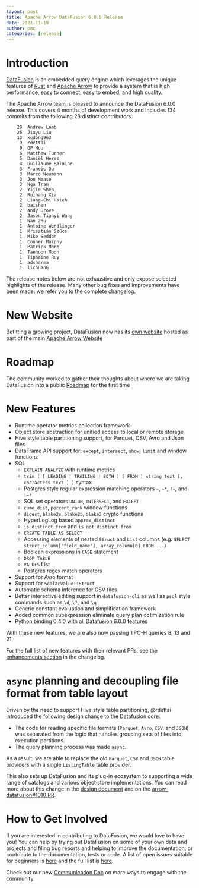 ```yaml
---
layout: post
title: Apache Arrow DataFusion 6.0.0 Release
date: 2021-11-19
author: pmc
categories: [release]
---
```

<!--
{% comment %}
Licensed to the Apache Software Foundation (ASF) under one or more
contributor license agreements.  See the NOTICE file distributed with
this work for additional information regarding copyright ownership.
The ASF licenses this file to you under the Apache License, Version 2.0
(the "License"); you may not use this file except in compliance with
the License.  You may obtain a copy of the License at

http://www.apache.org/licenses/LICENSE-2.0

Unless required by applicable law or agreed to in writing, software
distributed under the License is distributed on an "AS IS" BASIS,
WITHOUT WARRANTIES OR CONDITIONS OF ANY KIND, either express or implied.
See the License for the specific language governing permissions and
limitations under the License.
{% endcomment %}
-->

# Introduction

[DataFusion](https://arrow.apache.org/datafusion/) is an embedded
query engine which leverages the unique features of
[Rust](https://www.rust-lang.org/) and [Apache
Arrow](https://arrow.apache.org/) to provide a system that is high
performance, easy to connect, easy to embed, and high quality.

The Apache Arrow team is pleased to announce the DataFusion 6.0.0 release. This covers 4 months of development work
and includes 134 commits from the following 28 distinct contributors.

<!--
git log --pretty=oneline 5.0.0..6.0.0 datafusion datafusion-cli datafusion-examples | wc -l
     134

git shortlog -sn 5.0.0..6.0.0 datafusion datafusion-cli datafusion-examples | wc -l
      29

      Carlos and xudong963 are same individual
-->

```
    28  Andrew Lamb
    26  Jiayu Liu
    13  xudong963
     9  rdettai
     9  QP Hou
     6  Matthew Turner
     5  Daniël Heres
     4  Guillaume Balaine
     3  Francis Du
     3  Marco Neumann
     3  Jon Mease
     3  Nga Tran
     2  Yijie Shen
     2  Ruihang Xia
     2  Liang-Chi Hsieh
     2  baishen
     2  Andy Grove
     2  Jason Tianyi Wang
     1  Nan Zhu
     1  Antoine Wendlinger
     1  Krisztián Szűcs
     1  Mike Seddon
     1  Conner Murphy
     1  Patrick More
     1  Taehoon Moon
     1  Tiphaine Ruy
     1  adsharma
     1  lichuan6
```

The release notes below are not exhaustive and only expose selected highlights of the release. Many other bug fixes
and improvements have been made: we refer you to the complete
[changelog](https://github.com/apache/arrow-datafusion/blob/6.0.0/datafusion/CHANGELOG.md).

# New Website

Befitting a growing project, DataFusion now has its
[own website](https://arrow.apache.org/datafusion/) hosted as part of the
main [Apache Arrow Website](https://arrow.apache.org)

# Roadmap

The community worked to gather their thoughts about where we are
taking DataFusion into a public
[Roadmap](https://arrow.apache.org/datafusion/specification/roadmap.html)
for the first time

# New Features

- Runtime operator metrics collection framework
- Object store abstraction for unified access to local or remote storage
- Hive style table partitioning support, for Parquet, CSV, Avro and Json files
- DataFrame API support for: `except`, `intersect`, `show`, `limit` and window functions
- SQL
  - `EXPLAIN ANALYZE` with runtime metrics
  - `trim ( [ LEADING | TRAILING | BOTH ] [ FROM ] string text [, characters text ] )` syntax
  - Postgres style regular expression matching operators `~`, `~*`, `!~`, and `!~*`
  - SQL set operators `UNION`, `INTERSECT`, and `EXCEPT`
  - `cume_dist`, `percent_rank` window functions
  - `digest`, `blake2s`, `blake2b`, `blake3` crypto functions
  - HyperLogLog based `approx_distinct`
  - `is distinct from` and `is not distinct from`
  - `CREATE TABLE AS SELECT`
  - Accessing elements of nested `Struct` and `List` columns (e.g. `SELECT struct_column['field_name'], array_column[0] FROM ...`)
  - Boolean expressions in `CASE` statement
  - `DROP TABLE`
  - `VALUES` List
  - Postgres regex match operators
- Support for Avro format
- Support for `ScalarValue::Struct`
- Automatic schema inference for CSV files
- Better interactive editing support in `datafusion-cli` as well as `psql` style commands such as `\d`, `\?`, and `\q`
- Generic constant evaluation and simplification framework
- Added common subexpression eliminate query plan optimization rule
- Python binding 0.4.0 with all Datafusion 6.0.0 features

With these new features, we are also now passing TPC-H queries 8, 13 and 21.

For the full list of new features with their relevant PRs, see the
[enhancements section](https://github.com/apache/arrow-datafusion/blob/6.0.0/datafusion/CHANGELOG.md)
in the changelog.

# `async` planning and decoupling file format from table layout

Driven by the need to support Hive style table partitioning, @rdettai
introduced the following design change to the Datafusion core.

- The code for reading specific file formats (`Parquet`, `Avro`, `CSV`, and
`JSON`) was separated from the logic that handles grouping sets of
files into execution partitions.
- The query planning process was made `async`.

As a result, we are able to replace the old `Parquet`, `CSV` and `JSON` table
providers with a single `ListingTable` table provider.

This also sets up DataFusion and its plug-in ecosystem to
supporting a wide range of catalogs and various object store implementations.
You can read more about this change in the
[design document](https://docs.google.com/document/d/1Bd4-PLLH-pHj0BquMDsJ6cVr_awnxTuvwNJuWsTHxAQ)
and on the [arrow-datafusion#1010 PR](https://github.com/apache/arrow-datafusion/pull/1010).

# How to Get Involved

If you are interested in contributing to DataFusion, we would love to have you! You
can help by trying out DataFusion on some of your own data and projects and filing bug reports and helping to
improve the documentation, or contribute to the documentation, tests or code. A list of open issues suitable for
beginners is [here](https://github.com/apache/arrow-datafusion/issues?q=is%3Aissue+is%3Aopen+label%3A%22good+first+issue%22)
and the full list is [here](https://github.com/apache/arrow-datafusion/issues).

Check out our new [Communication Doc](https://arrow.apache.org/datafusion/community/communication.html) on more
ways to engage with the community.
